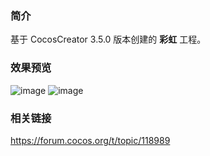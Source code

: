 ### 简介
基于 CocosCreator 3.5.0 版本创建的 **彩虹** 工程。

### 效果预览
![image](../../../image/202202/2022022411.png)
![image](../../../image/202202/2022022412.png)

### 相关链接
https://forum.cocos.org/t/topic/118989